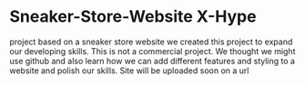 # Sneaker-Store-Website X-Hype
project based on a sneaker store website
we created this project to expand our developing skills. This is not a commercial project.
We thought we might use github and also learn how we can add different features and styling to a website and polish our skills. 
Site will be uploaded soon on a url
